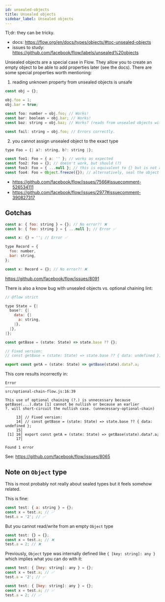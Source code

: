 ```yaml
---
id: unsealed-objects
title: Unsealed objects
sidebar_label: Unsealed objects
---
```


Tl;dr: they can be tricky.

- docs: https://flow.org/en/docs/types/objects/#toc-unsealed-objects
- issues to study: https://github.com/facebook/flow/labels/unsealed%20objects

Unsealed objects are a special case in Flow. They allow you to create an empty object to be able to add properties later (see the docs). There are some special properties worth mentioning:

1. reading unknown property from unsealed objects is unsafe

```js
const obj = {};

obj.foo = 1;
obj.bar = true;

const foo: number = obj.foo; // Works!
const bar: boolean = obj.bar; // Works!
const baz: string = obj.baz; // Works? (reads from unsealed objects with no matching writes are never checked)

const fail: string = obj.foo; // Errors correctly.
```

2. you cannot assign unsealed object to the exact type

```js
type Foo = {| a?: string, b?: string |};

const foo1: Foo = { a: '' }; // works as expected
const foo2: Foo = {}; // doesn't work, but should (?)
const foo3: Foo = { ...null }; // this is equivalent to {} but is not an unsealed object (it's sealed)
const foo4: Foo = Object.freeze({}); // alternatively, seal the object manually
```

- https://github.com/facebook/flow/issues/7566#issuecomment-526534111
- https://github.com/facebook/flow/issues/2977#issuecomment-390827317

## Gotchas

```js
const a: { foo: string } = {}; // No error?! ❌
const b: { foo: string } = { ...null }; // Error ✅

const x: {} = ''; // Error ✅
```

```js
type Record = {
  foo: number,
  bar: string,
};

const x: Record = {}; // No error?! ❌
```

https://github.com/facebook/flow/issues/8091

There is also a know bug with unsealed objects vs. optional chaining lint:

```js
// @flow strict

type State = {|
  base?: {|
    data: {|
      a: string,
    |},
  |},
|};

const getBase = (state: State) => state.base ?? {};

// Fixed version:
// const getBase = (state: State) => state.base ?? { data: undefined };

export const getA = (state: State) => getBase(state).data?.a;
```

This core results incorrectly in:

```text
Error ┈┈┈┈┈┈┈┈┈┈┈┈┈┈┈┈┈┈┈┈┈┈┈┈┈┈┈┈┈┈┈┈┈┈┈┈┈┈┈┈┈┈┈┈┈┈┈┈┈┈┈┈┈┈┈┈┈┈┈┈┈┈┈┈┈┈┈┈┈┈┈┈┈┈┈┈┈┈┈┈┈ src/optional-chain-flow.js:16:39

This use of optional chaining (?.) is unnecessary because getBase(...).data [1] cannot be nullish or because an earlier
?. will short-circuit the nullish case. (unnecessary-optional-chain)

     13│ // Fixed version:
     14│ // const getBase = (state: State) => state.base ?? { data: undefined };
     15│
 [1] 16│ export const getA = (state: State) => getBase(state).data?.a;
     17│

Found 1 error
```

See: https://github.com/facebook/flow/issues/8065

## Note on `Object` type

This is most probably not really about sealed types but it feels somehow related.

This is fine:

```js
const test: { a: string } = {};
const x = test.a; // ✅
test.a = '2'; // ✅
```

But you cannot read/write from an empty `Object` type

```js
const test: {} = {};
const x = test.a; // ❌
test.a = 2; // ❌
```

Previously, `Object` type was internally defined like `{ [key: string]: any }` which implies what you can do with it:

```js
const test: { [key: string]: any } = {};
const x = test.a; // ✅
test.a = '2'; // ✅
```

```js
const test: { [key: string]: any } = {};
const x = test.a; // ✅
test.a = 2; // ✅
```

